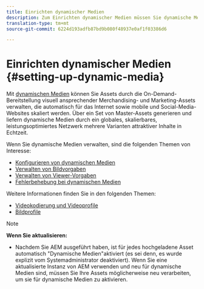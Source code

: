```yaml
---
title: Einrichten dynamischer Medien
description: Zum Einrichten dynamischer Medien müssen Sie dynamische Medien konfigurieren und Bild- sowie Viewer-Vorgaben verwalten.
translation-type: tm+mt
source-git-commit: 6224d193adfb87bd9b080f48937e0af1f03386d6

---
```



# Einrichten dynamischer Medien {#setting-up-dynamic-media}

Mit [dynamischen Medien](https://www.adobe.com/solutions/web-experience-management/dynamic-media.html) können Sie Assets durch die On-Demand-Bereitstellung visuell ansprechender Merchandising- und Marketing-Assets verwalten, die automatisch für das Internet sowie mobile und Social-Media-Websites skaliert werden. Über ein Set von Master-Assets generieren und liefern dynamische Medien durch ein globales, skalierbares, leistungsoptimiertes Netzwerk mehrere Varianten attraktiver Inhalte in Echtzeit.

<!-- OBSOLETE UNTIL THE INTEGRATING SCENE7 TOPIC GETS A MAJOR UPDATE

>[!NOTE]
>
>This documentation describes Dynamic Media capabilites, which are integrated directly into AEM. If you are using Dynamic Media Classic (previously called Scene7) integrated into AEM, see [Dynamic Media Classic integration documentation](/help/sites-cloud/administering/integrating-scene7.md).
>
>See [Dual Use Scenario](/help/sites-cloud/administering/integrating-scene7.md#dual-use-scenario) for times when you may want to use AEM integrated with Dynamic Media Classic along with Dynamic Media.

-->

Wenn Sie dynamische Medien verwalten, sind die folgenden Themen von Interesse:

* [Konfigurieren von dynamischen Medien](config-dm.md)
* [Verwalten von Bildvorgaben](managing-image-presets.md)
* [Verwalten von Viewer-Vorgaben](managing-viewer-presets.md)
* [Fehlerbehebung bei dynamischen Medien](troubleshoot-dm.md)

Weitere Informationen finden Sie in den folgenden Themen:

* [Videokodierung und Videoprofile](video-profiles.md)
* [Bildprofile](image-profiles.md)

>[!NOTE]
>
>**Wenn Sie aktualisieren:**
>
>* Nachdem Sie AEM ausgeführt haben, ist für jedes hochgeladene Asset automatisch &quot;Dynamische Medien&quot;aktiviert (es sei denn, es wurde explizit vom Systemadministrator deaktiviert). Wenn Sie eine aktualisierte Instanz von AEM verwenden und neu für dynamische Medien sind, müssen Sie Ihre Assets möglicherweise neu verarbeiten, um sie für dynamische Medien zu aktivieren.